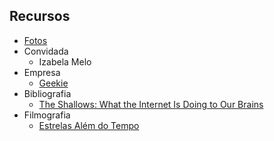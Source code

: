 ## Recursos

 - [Fotos](./fotos)
 - Convidada
   - Izabela Melo
 - Empresa
   - [Geekie](http://www.geekie.com.br/)
 - Bibliografia
   - [The Shallows: What the Internet Is Doing to Our Brains](https://www.amazon.com/Shallows-What-Internet-Doing-Brains/dp/0393339750)
 - Filmografia
   - [Estrelas Além do Tempo](https://www.youtube.com/watch?v=wx3PVtrU-Os)
